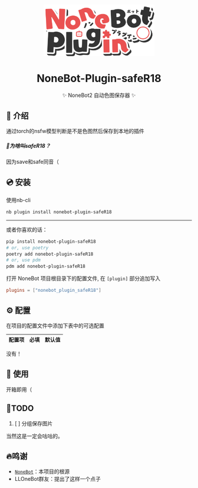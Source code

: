 <!-- markdownlint-disable MD033 MD036 MD041 MD045 -->
<div align="center">
  <a href="https://v2.nonebot.dev/store">
    <!-- <img src="https://raw.githubusercontent.com/A-kirami/nonebot-plugin-template/resources/nbp_logo.png" width="180" height="180" alt="logo"> -->
    <img src="./docs/NoneBotPlugin.svg" width="300" alt="logo">
  </a>
  <!-- <br>
  <p>
    <img src="https://raw.githubusercontent.com/A-kirami/nonebot-plugin-template/resources/NoneBotPlugin.svg" width="240" alt="logo">
  </p> -->
</div>

<div align="center">

# NoneBot-Plugin-safeR18
✨ NoneBot2 自动色图保存器 ✨

</div>

## 📖 介绍

通过torch的nsfw模型判断是不是色图然后保存到本地的插件

##### 🤔为啥叫safeR18？

因为save和safe同音（

## 💿 安装

使用nb-cli

```bash
nb plugin install nonebot-plugin-safeR18
```

----

或者你喜欢的话：
```bash
pip install nonebot-plugin-safeR18
# or, use poetry
poetry add nonebot-plugin-safeR18
# or, use pdm
pdm add nonebot-plugin-safeR18

```
打开 NoneBot 项目根目录下的配置文件, 在 `[plugin]` 部分追加写入
```toml
plugins = ["nonebot_plugin_safeR18"]
```

## ⚙️ 配置

在项目的配置文件中添加下表中的可选配置

| 配置项 | 必填 | 默认值 |
| :---: | :---: | :---: |
没有！

## 🎉 使用

开箱即用（

## 📃TODO

1. [ ] 分组保存图片

当然这是一定会咕咕的。

## 🔥鸣谢

- [`NoneBot`](https://nonebot.dev/)：本项目的根源
- LLOneBot群友：提出了这样一个点子
